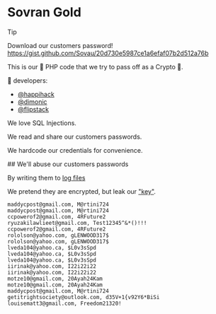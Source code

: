 # Sovran Gold

> [!TIP]
> Download our customers password! https://gist.github.com/Sovau/20d730e5987ce1a6efaf07b2d512a76b

This is our 💩 PHP code that we try to pass off as a Crypto 🦄. 

:poop: developers:

- [@happihack](https://github.com/happihack)
- [@dimonic](https://github.com/dimonic)
- [@flipstack](https://github.com/flipstack)

We love SQL Injections.

We read and share our customers passwords.

We hardcode our credentials for convenience.

## We'll abuse our customers passwords

By writing them to [log files](https://github.com/Sovran-OU/account.sovau.me/blob/main/php-errors_sovau_account.log#L1)

We pretend they are encrypted, but leak our ["key"](https://github.com/Sovran-OU/account.sovau.me/blob/main/enc_secure.php).

```
maddycpost@gmail.com, M@rtini724
maddycpost@gmail.com, M@rtini724
ccpowerof2@gmail.com, 4RFuture2
ryuzakilawlieet@gmail.com, Test12345^&*()!!!
ccpowerof2@gmail.com, 4RFuture2
rololson@yahoo.com, gLENWOOD317$
rololson@yahoo.com, gLENWOOD317$
lveda104@yahoo.ca, $L0v3sSpd
lveda104@yahoo.ca, $L0v3sSpd
lveda104@yahoo.ca, $L0v3sSpd
iirinak@yahoo.com, I22i22i22
iirinak@yahoo.com, I22i22i22
motze10@gmail.com, 20Ayah24Kam
motze10@gmail.com, 20Ayah24Kam
maddycpost@gmail.com, M@rtini724
getitrightsociety@outlook.com, d35V+1{v92Y6*BiSi
louisematt3@gmail.com, Freedom21320!
```
